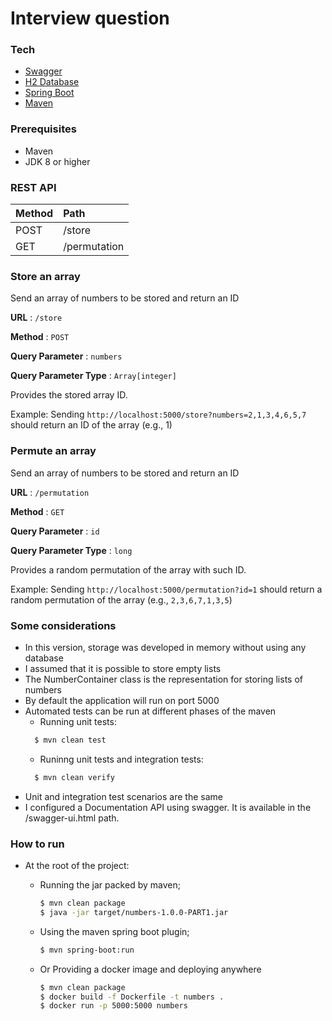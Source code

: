 Interview question
==================

### Tech
  * [Swagger] 
  * [H2 Database] 
  * [Spring Boot] 
  * [Maven]

### Prerequisites

- Maven
- JDK 8 or higher   

### REST API

| Method   |        Path         |
|----------|:--------------------|
| POST     |    /store           |
| GET      |    /permutation     |  
  
### Store an array
Send an array of numbers to be stored and return an ID

**URL** : `/store`

**Method** : `POST`

**Query Parameter** : `numbers`

**Query Parameter Type** : `Array[integer]`

Provides the stored array ID.

Example: Sending `http://localhost:5000/store?numbers=2,1,3,4,6,5,7` should 
return an ID of the array (e.g., 1)
  
### Permute an array
Send an array of numbers to be stored and return an ID

**URL** : `/permutation`

**Method** : `GET`

**Query Parameter** : `id`

**Query Parameter Type** : `long`

Provides a random permutation of the array with such ID.

Example: Sending `http://localhost:5000/permutation?id=1` should return 
a random permutation of the array (e.g., `2,3,6,7,1,3,5`)

### Some considerations

- In this version, storage was developed in memory without using any database
- I assumed that it is possible to store empty lists
- The NumberContainer class is the representation for storing lists of numbers
- By default the application will run on port 5000
- Automated tests can be run at different phases of the maven
  - Running unit tests:
  ```sh
    $ mvn clean test
  ```
  - Runinng unit tests and integration tests:
  ```sh
    $ mvn clean verify
  ```
- Unit and integration test scenarios are the same
- I configured a Documentation API using swagger. It is available in the /swagger-ui.html path.

### How to run

- At the root of the project:

  - Running the jar packed by maven;
    ```sh
    $ mvn clean package
    $ java -jar target/numbers-1.0.0-PART1.jar
    ``` 

  - Using the maven spring boot plugin;
    ```sh
    $ mvn spring-boot:run
    ```

  - Or Providing a docker image and deploying anywhere
    ```sh
    $ mvn clean package
    $ docker build -f Dockerfile -t numbers .
    $ docker run -p 5000:5000 numbers
    ``` 
[Swagger]: <https://swagger.io/>
[H2 Database]: <http://www.h2database.com/>
[Spring Boot]: <https://spring.io/>
[Maven]: <https://maven.apache.org/>

